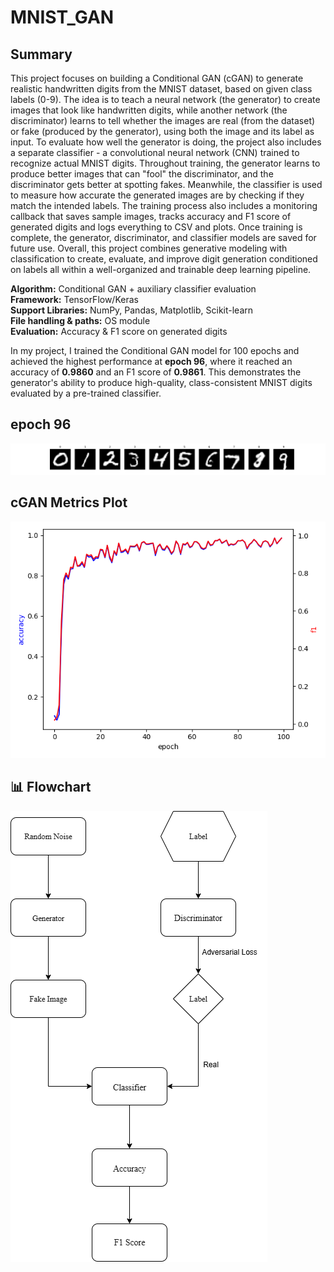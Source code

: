 # MNIST_GAN
## Summary
  This project focuses on building a Conditional GAN (cGAN) to generate realistic handwritten digits from the MNIST dataset, based on given class labels (0-9). The idea is to teach a neural network (the generator) to create images that look like handwritten digits, while another network (the discriminator) learns to tell whether the images are real (from the dataset) or fake (produced by the generator), using both the image and its label as input. To evaluate how well the generator is doing, the project also includes a separate classifier - a convolutional neural network (CNN) trained to recognize actual MNIST digits. Throughout training, the generator learns to produce better images that can "fool" the discriminator, and the discriminator gets better at spotting fakes. Meanwhile, the classifier is used to measure how accurate the generated images are by checking if they match the intended labels. The training process also includes a monitoring callback that saves sample images, tracks accuracy and F1 score of generated digits and logs everything to CSV and plots. Once training is complete, the generator, discriminator, and classifier models are saved for future use. Overall, this project combines generative modeling with classification to create, evaluate, and improve digit generation conditioned on labels all within a well-organized and trainable deep learning pipeline.

**Algorithm:** Conditional GAN + auxiliary classifier evaluation  
**Framework:** TensorFlow/Keras  
**Support Libraries:** NumPy, Pandas, Matplotlib, Scikit-learn  
**File handling & paths:** OS module  
**Evaluation:** Accuracy & F1 score on generated digits  

In my project, I trained the Conditional GAN model for 100 epochs and achieved the highest performance at **epoch 96**, where it reached an accuracy of **0.9860** and an F1 score of **0.9861**. This demonstrates the generator's ability to produce high-quality, class-consistent MNIST digits evaluated by a pre-trained classifier.

## epoch 96
![Alt text](epoch_096.png)

## cGAN Metrics Plot
![Alt text](cgan_metrics_plot.png)

## 📊 Flowchart
![Alt text](Flowchart.png)
